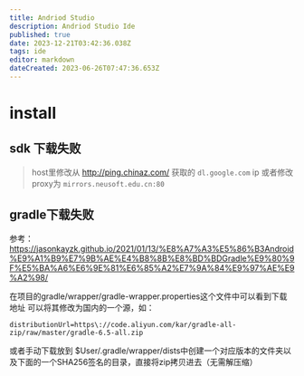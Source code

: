 ```yaml
---
title: Andriod Studio
description: Andriod Studio Ide
published: true
date: 2023-12-21T03:42:36.038Z
tags: ide
editor: markdown
dateCreated: 2023-06-26T07:47:36.653Z
---
```


# install
## sdk 下载失败
>host里修改从 http://ping.chinaz.com/ 获取的 ```dl.google.com``` ip
或者修改proxy为 ```mirrors.neusoft.edu.cn:80```

## gradle下载失败
参考：https://jasonkayzk.github.io/2021/01/13/%E8%A7%A3%E5%86%B3Android%E9%A1%B9%E7%9B%AE%E4%B8%8B%E8%BD%BDGradle%E9%80%9F%E5%BA%A6%E6%9E%81%E6%85%A2%E7%9A%84%E9%97%AE%E9%A2%98/

在项目的gradle/wrapper/gradle-wrapper.properties这个文件中可以看到下载地址
可以将其修改为国内的一个源，如：
```
distributionUrl=https\://code.aliyun.com/kar/gradle-all-zip/raw/master/gradle-6.5-all.zip
```
或者手动下载放到 $User/.gradle/wrapper/dists中创建一个对应版本的文件夹以及下面的一个SHA256签名的目录，直接将zip拷贝进去（无需解压缩）